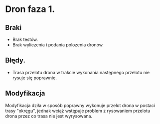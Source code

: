 # Dron faza 1.


## Braki
- Brak testów.
- Brak wyliczenia i podania polozenia dronów.

## Błędy.
- Trasa przelotu drona w trakcie wykonania następnego przelotu nie rysuje się poprawnie.

## Modyfikacja
Modyfikacja dziła w sposób poprawny wykonuje przelot drona w postaci trasy "okręgu", jednak wciąż wstępuje problem z rysowaniem przelotu drona przez co trasa nie jest wyrysowana.
